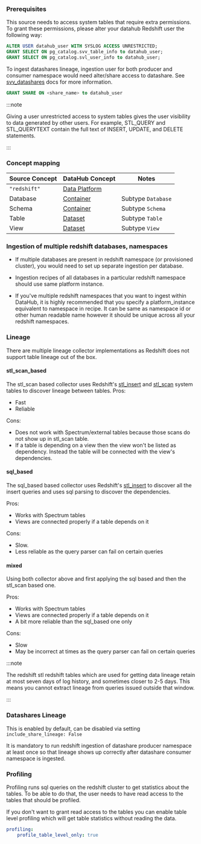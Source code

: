 ### Prerequisites

This source needs to access system tables that require extra permissions.
To grant these permissions, please alter your datahub Redshift user the following way:
```sql
ALTER USER datahub_user WITH SYSLOG ACCESS UNRESTRICTED;
GRANT SELECT ON pg_catalog.svv_table_info to datahub_user;
GRANT SELECT ON pg_catalog.svl_user_info to datahub_user;
```

To ingest datashares lineage, ingestion user for both producer and consumer namespace would need alter/share
access to datashare. See [svv_datashares](https://docs.aws.amazon.com/redshift/latest/dg/r_SVV_DATASHARES.html)
docs for more information.
```sql
GRANT SHARE ON <share_name> to datahub_user
```

:::note

Giving a user unrestricted access to system tables gives the user visibility to data generated by other users. For example, STL_QUERY and STL_QUERYTEXT contain the full text of INSERT, UPDATE, and DELETE statements.

:::

### Concept mapping 
| Source Concept | DataHub Concept                                           | Notes              |
| -------------- | --------------------------------------------------------- | ------------------ |
| `"redshift"`   | [Data Platform](../../metamodel/entities/dataPlatform.md) |                    |
| Database       | [Container](../../metamodel/entities/container.md)        | Subtype `Database` |
| Schema         | [Container](../../metamodel/entities/container.md)        | Subtype `Schema`   |
| Table          | [Dataset](../../metamodel/entities/dataset.md)            | Subtype `Table`    |
| View           | [Dataset](../../metamodel/entities/dataset.md)            | Subtype `View`     |


### Ingestion of multiple redshift databases, namespaces

- If multiple databases are present in redshift namespace (or provisioned cluster), 
you would need to set up separate ingestion per database.

- Ingestion recipes of all databases in a particular redshift namespace should use same platform instance.

- If you've multiple redshift namespaces that you want to ingest within DataHub, it is highly recommended that 
you specify a platform_instance equivalent to namespace in recipe. It can be same as namespace id or other 
human readable name however it should be unique across all your redshift namespaces.


### Lineage

There are multiple lineage collector implementations as Redshift does not support table lineage out of the box.

#### stl_scan_based
The stl_scan based collector uses Redshift's [stl_insert](https://docs.aws.amazon.com/redshift/latest/dg/r_STL_INSERT.html) and [stl_scan](https://docs.aws.amazon.com/redshift/latest/dg/r_STL_SCAN.html) system tables to
discover lineage between tables.
Pros:
- Fast
- Reliable

Cons:
- Does not work with Spectrum/external tables because those scans do not show up in stl_scan table.
- If a table is depending on a view then the view won't be listed as dependency. Instead the table will be connected with the view's dependencies.

#### sql_based
The sql_based based collector uses Redshift's [stl_insert](https://docs.aws.amazon.com/redshift/latest/dg/r_STL_INSERT.html) to discover all the insert queries
and uses sql parsing to discover the dependencies.

Pros:
- Works with Spectrum tables
- Views are connected properly if a table depends on it

Cons:
- Slow.
- Less reliable as the query parser can fail on certain queries

#### mixed
Using both collector above and first applying the sql based and then the stl_scan based one.

Pros:
- Works with Spectrum tables
- Views are connected properly if a table depends on it
- A bit more reliable than the sql_based one only

Cons:
- Slow
- May be incorrect at times as the query parser can fail on certain queries

:::note

The redshift stl redshift tables which are used for getting data lineage retain at most seven days of log history, and sometimes closer to 2-5 days. This means you cannot extract lineage from queries issued outside that window.

:::

### Datashares Lineage
This is enabled by default, can be disabled via setting `include_share_lineage: False`

It is mandatory to run redshift ingestion of datashare producer namespace at least once so that lineage
shows up correctly after datashare consumer namespace is ingested.

### Profiling
Profiling runs sql queries on the redshift cluster to get statistics about the tables. To be able to do that, the user needs to have read access to the tables that should be profiled.

If you don't want to grant read access to the tables you can enable table level profiling which will get table statistics without reading the data.
```yaml
profiling:
    profile_table_level_only: true
```
